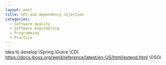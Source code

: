 ```yaml
--- 
layout: post 
title: SPI and dependency injection
categories:
  - Software quality
  - Software engineering
  - Programming
  - Practice
---
```

Idea to develop
\\Spring
\\Guice
\\CDI
https://docs.jboss.org/weld/reference/latest/en-US/html/extend.html
\\OSGi